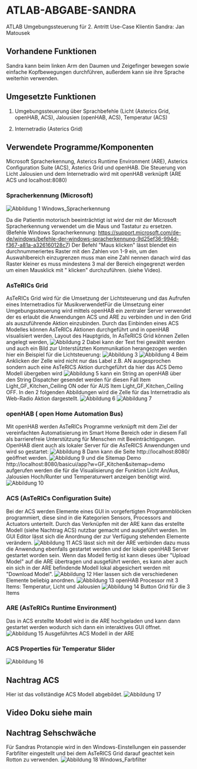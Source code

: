 # ATLAB-ABGABE-SANDRA
ATLAB Umgebungssteuerung für 2. Antritt
Use-Case Klientin Sandra: Jan Matousek

## Vorhandene Funktionen
Sandra kann beim linken Arm den Daumen und Zeigefinger bewegen sowie einfache Kopfbewegungen durchführen, außerdem kann sie ihre Sprache weiterhin verwenden.

## Umgesetzte Funktionen
1. Umgebungssteuerung über Sprachbefehle (Licht (Asterics Grid, openHAB, ACS), Jalousien (openHAB, ACS), Temperatur (ACS)


2. Internetradio (Asterics Grid)



## Verwendete Programme/Komponenten
Microsoft Spracherkennung, Asterics Runtime Environment (ARE), Asterics Configuration Suite (ACS), Asterics Grid und openHAB.
Die Steuerung von Licht Jalousien und dem Internetradio wird mit openHAB verknüpft (ARE ACS und localhost:8080)

### Spracherkennung (Microsoft) 

![Abbildung 1 Windows_Spracherkennung](.github/workflows/Windows_Spracherkennung.png)


Da die Patientin motorisch beeinträchtigt ist wird der mit der Microsoft Spracherkennung verwendet um die Maus und Tastatur zu ersetzen. (Befehle Windows Spracherkennung: https://support.microsoft.com/de-de/windows/befehle-der-windows-spracherkennung-9d25ef36-994d-f367-a81a-a326160128c7) 
Der Befehl "Maus klicken" lässt blendet ein durchnummeriertes Raster mit den Zahlen von 1-9 ein, um den Auswahlbereich einzugrenzen muss man eine Zahl nennen danach wird das Raster kleiner es muss mindestens 3 mal der Bereich eingegrenzt werden um einen Mausklick mit "<Nummer> klicken" durchzuführen.  (siehe Video).

### AsTeRICs Grid
AsTeRICs Grid wird für die Umsetzung der Lichtsteuerung und das Aufrufen eines Internetradios für MusikverwendetFür die Umsetzung einer Umgebungssteuerung wird mittels openHAB ein zentraler Server verwendet der es erlaubt die Anwendungen ACS und ARE zu verbinden und in den Grid als auszuführende Aktion einzubinden. Durch das Einbinden eines ACS Modelles können AsTeRICs Aktionen durchgeführt und in openHAB visualisiert werden.
Layout des Hauptgrids, In AsTeRICS Grid können Zellen angelegt werden,
![Abbildung 2](.github/workflows/GRD_Hauptgrid.png)
Dabei kann der Text frei gewählt werden und auch ein Bild zur Unterstützten Kommunikation herangezogen werden hier ein Beispiel für die Lichtsteuerung:
![Abbildung 3](.github/workflows/GRD_Lichtsteuerung.png)
![Abbildung 4](.github/workflows/GRD_AsTeRICS_Aktion.png)
Beim Anklicken der Zelle wird nicht nur das Label z.B. AN ausgesprochen sondern auch eine AsTeRICS Aktion durchgeführt da hier das ACS Demo Modell übergeben wird
![Abbildung 5](.github/workflows/GRD_ACS_Einbindung.png)
kann ein String an openHAB über den String Dispatcher gesendet werden für diesen Fall Item Light_GF_Kitchen_Ceiling ON oder für AUS Item Light_GF_Kitchen_Ceiling OFF.
In den 2 folgenden Abbildungen wird die Zelle für das Internetradio als Web-Radio Aktion dargestellt.
![Abbildung 6](.github/workflows/GRD_Webradio.png)
![Abbildung 7](.github/workflows/GRD_Internetradio.png)

### openHAB ( open Home Automation Bus)
Mit openHAB werden AsTeRICs Programme verknüpft mit dem Ziel der vereinfachten Automatisierung im Smart Home Bereich oder in diesem Fall als barrierefreie Unterstützung für Menschen mit Beeinträchtigungen. OpenHAB dient auch als lokaler Server für die AsTeRICS Anwendungen und wird so gestartet:
![Abbildung 8](.github/workflows/openHAB_start.png)
Dann kann die Seite http://localhost:8080/ geöffnet werden.
![Abbildung 9](.github/workflows/openHAB_KitchenItem.png)
und die Sitemap Demo http://localhost:8080/basicui/app?w=GF_Kitchen&sitemap=demo aufgerufen werden die für die Visualisierung der Funktion Licht An/Aus, Jalousien Hoch/Runter und Temperaturwert anzeigen benötigt wird.
![Abbildung 10](.github/workflows/openHAB_UmgebungsUI.png)

### ACS (AsTeRICs Configuration Suite)
Bei der ACS werden Elemente eines GUI in vorgefertigten Programmblöcken programmiert, diese sind in die Kategorien Sensors, Processors and Actuators unterteilt. Durch das Verknüpfen mit der ARE kann das erstellte Modell (siehe Nachtrag ACS) nutzbar gemacht und ausgeführt werden. Im GUI Editor lässt sich die Anordnung der zur Verfügung stehenden Elemente verändern. 
![Abbildung 11](.github/workflows/ACS_Systemleiste_connect_to_ARE.png)
ACS lässt sich mit der ARE verbinden dazu muss die Anwendung ebenfalls gestartet werden und der lokale openHAB Server gestartet worden sein. Wenn das Modell fertig ist kann dieses über "Upload Model" auf die ARE übertragen und ausgeführt werden, es kann aber auch ein sich in der ARE befindende Modell lokal abgesichert werden mit "Download Model".
![Abbildung 12](.github/workflows/ACS_GUI.png)
Hier lassen sich die verschiedenen Elemente beliebig anordnen.
![Abbildung 13](.github/workflows/openHAB_ACS_cell.png)
openHAB Processor mit 3 Items: Temperatur, Licht und Jalousien
![Abbildung 14](.github/workflows/ACS_ButtonGrid_properties.png)
Button Grid für die 3 Items

### ARE (AsTeRICs Runtime Environment)
Das in ACS erstellte Modell wird in die ARE hochgeladen und kann dann gestartet werden wodurch sich dann ein interaktives GUI öffnet. 
![Abbildung 15](.github/workflows/ACS_Items-config.png)
Ausgeführtes ACS Modell in der ARE
### ACS Properties für Temperatur Slider
![Abbildung 16](.github/workflows/ACS_Slider_properties.png)
## Nachtrag ACS
Hier ist das vollständige ACS Modell abgebildet.
![Abbildung 17](.github/workflows/ACS_Elements.png)
## Video Doku siehe main
## Nachtrag Sehschwäche
Für Sandras Protanopie wird in den Windows-Einstellungen ein passender Farbfilter eingestellt und bei dem AsTeRICS Grid darauf geachtet kein Rotton zu verwenden.
![Abbildung 18 Windows_Farbfilter]( ATLAB-ABGABE-SANDRA/Farbfilter_WIN.png )
